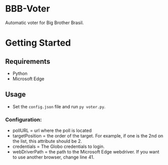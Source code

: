 # BBB-Voter
Automatic voter for Big Brother Brasil.

# Getting Started

## Requirements
* Python
* Microsoft Edge

## Usage
* Set the `config.json` file and run `py voter.py`.

### Configuration:
* pollURL = url where the poll is located
* targetPosition = the order of the target. For example, if one is the 2nd on the list, this attribute should be 2.
* credentials = The Globo credentials to login.
* webDriverPath = the path to the Microsoft Edge webdriver. If you want to use another browser, change line 41.
